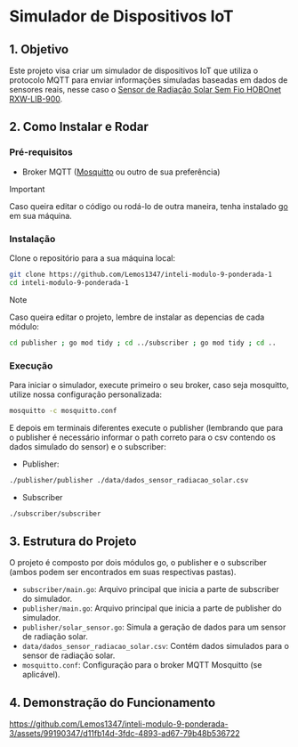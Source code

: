 # Simulador de Dispositivos IoT

## 1. Objetivo

Este projeto visa criar um simulador de dispositivos IoT que utiliza o protocolo MQTT para enviar informações simuladas baseadas em dados de sensores reais, nesse caso o [Sensor de Radiação Solar Sem Fio HOBOnet RXW-LIB-900](https://sigmasensors.com.br/produtos/sensor-de-radiacao-solar-sem-fio-hobonet-rxw-lib-900).

## 2. Como Instalar e Rodar

### Pré-requisitos

- Broker MQTT ([Mosquitto](https://mosquitto.org/download/) ou outro de sua preferência)

>[!IMPORTANT]
>Caso queira editar o código ou rodá-lo de outra maneira, tenha instalado [go](https://go.dev/doc/install) em sua máquina.

### Instalação

Clone o repositório para a sua máquina local:

```bash
git clone https://github.com/Lemos1347/inteli-modulo-9-ponderada-1
cd inteli-modulo-9-ponderada-1
```

>[!NOTE]
> Caso queira editar o projeto, lembre de instalar as depencias de cada módulo:
>
> ```bash
> cd publisher ; go mod tidy ; cd ../subscriber ; go mod tidy ; cd ..
> ```

### Execução

Para iniciar o simulador, execute primeiro o seu broker, caso seja mosquitto, utilize nossa configuração personalizada:

```bash
mosquitto -c mosquitto.conf
```

E depois em terminais diferentes execute o publisher (lembrando que para o publisher é necessário informar o path correto para o csv contendo os dados simulado do sensor) e o subscriber:

- Publisher:
```bash
./publisher/publisher ./data/dados_sensor_radiacao_solar.csv
```

- Subscriber
```bash
./subscriber/subscriber
```

## 3. Estrutura do Projeto

O projeto é composto por dois módulos go, o publisher e o subscriber (ambos podem ser encontrados em suas respectivas pastas).

- `subscriber/main.go`: Arquivo principal que inicia a parte de subscriber do simulador.
- `publisher/main.go`: Arquivo principal que inicia a parte de publisher do simulador.
- `publisher/solar_sensor.go`: Simula a geração de dados para um sensor de radiação solar.
- `data/dados_sensor_radiacao_solar.csv`: Contém dados simulados para o sensor de radiação solar.
- `mosquitto.conf`: Configuração para o broker MQTT Mosquitto (se aplicável).

## 4. Demonstração do Funcionamento

https://github.com/Lemos1347/inteli-modulo-9-ponderada-3/assets/99190347/d11fb14d-3fdc-4893-ad67-79b48b536722



